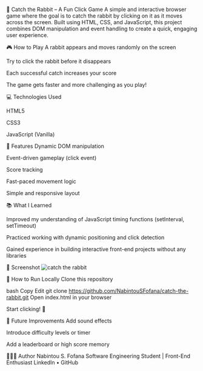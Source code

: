 🐇 Catch the Rabbit – A Fun Click Game
A simple and interactive browser game where the goal is to catch the rabbit by clicking on it as it moves across the screen. Built using HTML, CSS, and JavaScript, this project combines DOM manipulation and event handling to create a quick, engaging user experience.

🎮 How to Play
A rabbit appears and moves randomly on the screen

Try to click the rabbit before it disappears

Each successful catch increases your score

The game gets faster and more challenging as you play!

💻 Technologies Used

HTML5

CSS3

JavaScript (Vanilla)

🚀 Features
Dynamic DOM manipulation

Event-driven gameplay (click event)

Score tracking

Fast-paced movement logic

Simple and responsive layout

📚 What I Learned

Improved my understanding of JavaScript timing functions (setInterval, setTimeout)

Practiced working with dynamic positioning and click detection

Gained experience in building interactive front-end projects without any libraries

📸 Screenshot
![catch the rabbit](https://github.com/user-attachments/assets/68a1bfe2-22b2-4573-8f3b-a2b082cdc5c3)

📂 How to Run Locally
Clone this repository

bash
Copy
Edit
git clone https://github.com/NabintouSFofana/catch-the-rabbit.git
Open index.html in your browser

Start clicking! 🐰

📌 Future Improvements
Add sound effects

Introduce difficulty levels or timer

Add a leaderboard or high score memory

👩🏽‍💻 Author
Nabintou S. Fofana
Software Engineering Student | Front-End Enthusiast
LinkedIn • GitHub
